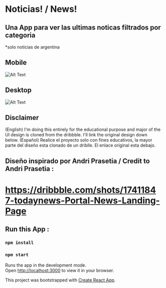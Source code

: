 # Noticias! / News!

## Una App para ver las ultimas noticas filtrados por categoria
*solo noticias de argentina

## Mobile
![Alt Text](https://i.ibb.co/3Nz871p/Captura-de-pantalla-2023-01-06-160004.webp)

## Desktop
![Alt Text](https://i.ibb.co/cNsYBvR/Captura-de-pantalla-2023-01-06-155646.webp)

## Disclaimer
(English) I'm doing this entirely for the educational purpose and major of the UI design is cloned from the dribbble. I'll link the original design down below.
(Español) Realice el proyecto solo con fines educativos, la mayor parte del diseño esta clonado de un driblle. El enlace original esta debajo.

## Diseño inspirado por Andri Prasetia  / Credit to Andri Prasetia :
# https://dribbble.com/shots/17411847-todaynews-Portal-News-Landing-Page

## Run this App :

### `npm install`
### `npm start`

Runs the app in the development mode.\
Open [http://localhost:3000](http://localhost:3000) to view it in your browser.

This project was bootstrapped with [Create React App](https://github.com/facebook/create-react-app).
